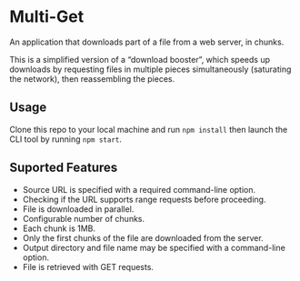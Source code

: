 # Multi-Get

An application that downloads part of a file from a web server, in chunks.

This is a simplified version of a “download booster”, which speeds up downloads by requesting
files in multiple pieces simultaneously (saturating the network), then reassembling the pieces.

## Usage

Clone this repo to your local machine and run `npm install` then launch the CLI tool by running `npm start`.

## Suported Features

- Source URL is specified with a required command-line option.
- Checking if the URL supports range requests before proceeding.
- File is downloaded in parallel.
- Configurable number of chunks.
- Each chunk is 1MB.
- Only the first chunks of the file are downloaded from the server.
- Output directory and file name may be specified with a command-line option.
- File is retrieved with GET requests.

